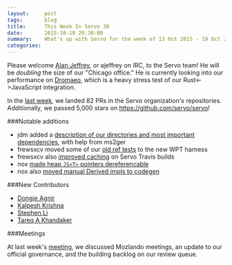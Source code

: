 ```yaml
---
layout:     post
tags:       blog
title:      This Week In Servo 38
date:       2015-10-19 20:30:00
summary:    What's up with Servo for the week of 13 Oct 2015 - 19 Oct 2015
categories:
---
```


Please welcome [Alan Jeffrey](https://github.com/asajeffrey), or ajeffrey on IRC, to the Servo team! He will be *doubling* the size
of our "Chicago office." He is currently looking into our performance on [Dromaeo](http://dromaeo.com/), which is
a heavy stress test of our Rust<->JavaScript integration.

In the [last week](https://github.com/pulls?page=1&q=is%3Apr+is%3Amerged+closed%3A2015-10-12..2015-10-19+user%3Aservo),
we landed 82 PRs in the Servo organization's repositories. Additionally, we passed 5,000 stars on https://github.com/servo/servo!

###Notable additions

 - jdm added a [description of our directories and most important dependencies](https://github.com/servo/servo/pull/8054), with help from ms2ger
 - frewsxcv moved some of our [old ref tests](https://github.com/servo/servo/pull/8045) to the new WPT harness
 - frewsxcv also [improved caching](https://github.com/servo/servo/pull/8036) on Servo Travis builds
 - nox [made
 heap `JS<T>` pointers dereferencable](https://github.com/servo/servo/pull/8060) 
 - nox also [moved manual Derived impls to codegen](https://github.com/servo/servo/pull/8020) 

###New Contributors

 - [Dongie Agnir](https://github.com/dagnir)
 - [Kalpesh Krishna](https://github.com/martiansideofthemoon)
 - [Stephen Li](https://github.com/sliz1)
 - [Tareq A Khandaker](https://github.com/tareqak)

###Meetings

At last week's [meeting](https://github.com/servo/servo/wiki/Meeting-2015-10-12), we discussed Mozlando meetings, an update
to our official governance, and the building backlog on our review queue.

